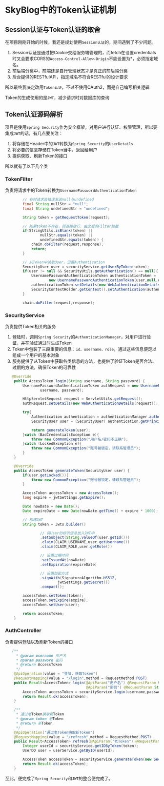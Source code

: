 # SkyBlog中的Token认证机制

## Session认证与Token认证的取舍

在项目刚刚开始的时候，我还是规划使用`Session认证`的，期间遇到了不少问题。

1. Session认证是通过把Cookie交给服务端管理的，而fetch在设置credentials时又会要求CORS的`Access-Control-Allow-Origin`不能设置为*，必须指定域名。
2. 前后端分离中，前端还是自行管理状态才是真正的前后端分离
3. 后台提供的RESTfulAPI，指定域名不符合RESTful的设计要求

所以最终我决定改用`Token认证`，不过不使用OAuth2，而是自己编写相关逻辑

Token的生成使用的是`JWT`，减少请求时对数据库的查询

## Token认证源码解析

项目是使用`Spring Security`作为安全框架，对用户进行认证、权限管理，所以要集成`JWT`的话，有几点要关注：

1. 将存储在Header中的`JWT`转换为`Spring Security`的`UserDetails`
2. 将必要的信息存储在Token当中，返回给用户
3. 提供获取、刷新Token的接口

所以就有了以下几个类

### TokenFilter

负责将请求中的Token转换为`UsernamePasswordAuthenticationToken`

```java
        // 有时请求会错误发送null与undefined
        final String nullStr = "null";
        final String undefinedStr = "undefined";

        String token = getRequestToken(request);

        // 如果token不存在，则直接放行，由之后的Filter拦截
        if(StringUtils.isBlank(token) ||
                nullStr.equals(token) ||
                undefinedStr.equals(token)) {
            chain.doFilter(request,response);
            return;
        }

        // 从Token中读取User，设置Authentication
        SecurityUser user = securityService.getUserByToken(token);
        if(user != null && SecurityUtils.getAuthentication() == null){
            UsernamePasswordAuthenticationToken authenticationToken =
                    new UsernamePasswordAuthenticationToken(user,null,user.getAuthorities());
            authenticationToken.setDetails(new WebAuthenticationDetails(request));
            SecurityContextHolder.getContext().setAuthentication(authenticationToken);
        }

        chain.doFilter(request,response);
```

### SecurityService

负责提供Token相关的服务

1. 登陆时，调用`Spring Security`的`AuthenticationManager`，对用户进行验证，并在验证通过时生成Token
2. Token中包装了三段重要的信息：`id、username、role`，通过这些信息便足以组成一个用户的基本对象
3. 服务提供了从Token中获取各类信息的方法，也提供了验证Token是否合法、过期的方法，确保Token的可靠性

```java
   @Override
    public AccessToken login(String username, String password) {
        UsernamePasswordAuthenticationToken authRequest = new UsernamePasswordAuthenticationToken(
                username, password);

        HttpServletRequest request = ServletUtils.getRequest();
        authRequest.setDetails(new WebAuthenticationDetails(request));

        try{
            Authentication authentication = authenticationManager.authenticate(authRequest);
            SecurityUser user = (SecurityUser) authentication.getPrincipal();

            return generateToken(user);
        }catch (BadCredentialsException e){
            throw new CommonException("用户名/密码不正确");
        }catch (LockedException e){
            throw new CommonException("账号被锁定，请联系管理员");
        }
    }

    @Override
    public AccessToken generateToken(SecurityUser user) {
        if(user.getLocked()){
            throw new CommonException("账号被锁定，请联系管理员");
        }

        AccessToken accessToken = new AccessToken();
        long expire = jwtSettings.getExpire();

        Date nowDate = new Date();
        Date expireDate = new Date(nowDate.getTime() + expire * 1000);

        // 构建JWT
        String token = Jwts.builder()

                // 将User的标识信息放入JWT中
                .setSubject(String.valueOf(user.getId()))
                .claim(CLAIM_USERNAME,user.getUsername())
                .claim(CLAIM_ROLE,user.getRole())

                // 设置过期时间
                .setIssuedAt(nowDate)
                .setExpiration(expireDate)

                // 设置加密方式
                .signWith(SignatureAlgorithm.HS512,
                        jwtSettings.getSecret())
                .compact();

        accessToken.setToken(token);
        accessToken.setExpire(expire);
        accessToken.setUser(user);

        return accessToken;
    }
``` 

### AuthController

负责提供登陆以及刷新Token的接口

```java
   /**
     * @param username 用户名
     * @param password 密码
     * @return AccessToken
     */
    @ApiOperation(value = "登陆，获取Token")
    @RequestMapping(value = "/login",method = RequestMethod.POST)
    public Result<AccessToken> login(@ApiParam("用户名") @RequestParam String username,
                                     @ApiParam("密码") @RequestParam String password) {
        AccessToken accessToken = securityService.login(username,password);
        return Result.ok(accessToken);
    }

    /**
     * 通过老Token换取新Token
     * @param token 老Token
     * @return 新Token
     */
    @ApiOperation("通过老Token换取新Token")
    @RequestMapping(value = "/refresh",method = RequestMethod.POST)
    public Result<AccessToken> refresh(@ApiParam("老Token") @RequestParam String token){
        Integer userId = securityService.getIDByToken(token);
        UserDO user = userService.getByID(userId);

        AccessToken accessToken = securityService.generateToken(new SecurityUser(user));
        return Result.ok(accessToken);
    }
```

至此，便完成了`Spring Security`和`JWT`的整合便完成了。

